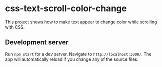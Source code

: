 # css-text-scroll-color-change

This project shows how to make text appear to change color while scrolling with CSS.

## Development server

Run `npm start` for a dev server. Navigate to `http://localhost:3000/`. The app will automatically reload if you change any of the source files.
